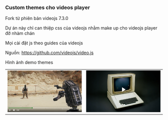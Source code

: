### Custom themes cho videos player

Fork từ phiên bản videojs 7.3.0

Dự án này chỉ can thiệp css của videojs nhằm make up cho videojs player đỡ nhàm chán

Mọi cài đặt js theo guides của videojs

Nguồn: https://github.com/videojs/video.js

Hình ảnh demo themes

<!--gold start-->
<table>
  <tbody>
    <tr>
      <td align="center" valign="middle">
        <a href="https://raw.githubusercontent.com/codego-vn/player.js/master/img/playing.png" target="_blank">
          <img width="300px" src="https://raw.githubusercontent.com/codego-vn/player.js/master/img/playing.png">
        </a>
      </td>
      <td align="center" valign="middle">
        <a href="https://raw.githubusercontent.com/codego-vn/player.js/master/img/thumb.png" target="_blank">
          <img width="300px" src="https://raw.githubusercontent.com/codego-vn/player.js/master/img/thumb.png">
        </a>
      </td>
    </tr>
  </tbody>
</table>
<!--gold end-->